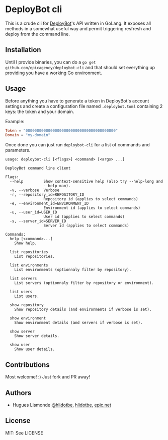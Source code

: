 # DeployBot cli

This is a crude cli for [DeployBot](http://deploybot.com/)'s API written in GoLang. It exposes all methods in a somewhat
useful way and permit triggering resfresh and deploy from the command line.

## Installation

Until I provide binaries, you can do a `go get github.com/epicagency/deploybot-cli` and that should set everything up
providing you have a working Go environment.

## Usage

Before anything you have to generate a token in DeployBot's account settings and create a configuration file named
`.deploybot.toml` containing 2 keys: the token and your domain.

Example:

```toml
Token = "0000000000000000000000000000000000000000"
Domain = "my-domain"
```

Once done you can just run `deploybot-cli` for a list of commands and parameters.

```
usage: deploybot-cli [<flags>] <command> [<args> ...]

DeployBot command line client

Flags:
  --help         Show context-sensitive help (also try --help-long and
                 --help-man).
  -v, --verbose  Verbose
  -r, --repository_id=REPOSITORY_ID  
                 Repository id (applies to select commands)
  -e, --environment_id=ENVIRONMENT_ID  
                 Environment id (applies to select commands)
  -u, --user_id=USER_ID  
                 User id (applies to select commands)
  -s, --server_id=SERVER_ID  
                 Server id (applies to select commands)

Commands:
  help [<command>...]
    Show help.

  list repositories
    List repositories.

  list environments
    List environments (optionnaly filter by repository).

  list servers
    List servers (optionnaly filter by repository or environment).

  list users
    List users.

  show repository
    Show repository details (and environments if verbose is set).

  show environment
    Show environment details (and servers if verbose is set).

  show server
    Show server details.

  show user
    Show user details.
```

## Contributions

Most welcome! :) Just fork and PR away!

## Authors

* Hugues Lismonde [@hlidotbe](https://twitter.com/hlidotbe), [hlidotbe](https://github.com/hlidotbe),
  [epic.net](http://epic.net)

## License

MIT: See LICENSE
